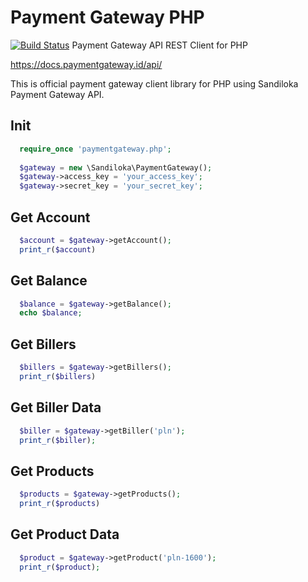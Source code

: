 Payment Gateway PHP
=================
[![Build Status](https://travis-ci.org/sandiloka/paymentgateway-php.svg?branch=master)](https://travis-ci.org/sandiloka/paymentgateway-php)
Payment Gateway API REST Client for PHP

https://docs.paymentgateway.id/api/

This is official payment gateway client library for PHP using Sandiloka Payment Gateway API.

## Init
```php
  require_once 'paymentgateway.php';
  
  $gateway = new \Sandiloka\PaymentGateway();
  $gateway->access_key = 'your_access_key';
  $gateway->secret_key = 'your_secret_key';
```

## Get Account 

```php
  $account = $gateway->getAccount();
  print_r($account)
``` 

## Get Balance 

```php
  $balance = $gateway->getBalance();
  echo $balance;
``` 

## Get Billers

```php
  $billers = $gateway->getBillers();
  print_r($billers)
``` 
## Get Biller Data
```php
  $biller = $gateway->getBiller('pln');
  print_r($biller);
```
## Get Products

```php
  $products = $gateway->getProducts();
  print_r($products)
``` 
## Get Product Data
```php
  $product = $gateway->getProduct('pln-1600');
  print_r($product);
```
